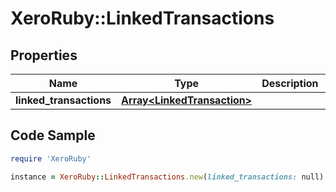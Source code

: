 # XeroRuby::LinkedTransactions

## Properties

Name | Type | Description | Notes
------------ | ------------- | ------------- | -------------
**linked_transactions** | [**Array&lt;LinkedTransaction&gt;**](LinkedTransaction.md) |  | [optional] 

## Code Sample

```ruby
require 'XeroRuby'

instance = XeroRuby::LinkedTransactions.new(linked_transactions: null)
```



